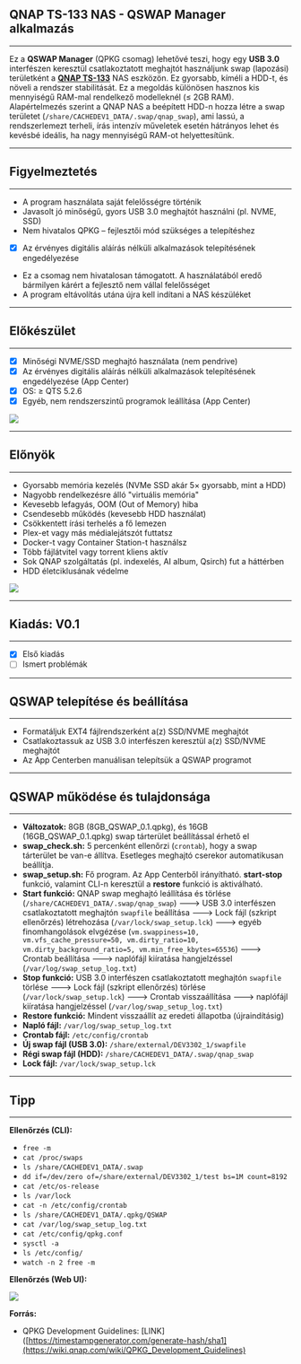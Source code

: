## QNAP TS-133 NAS - QSWAP Manager alkalmazás
---

Ez a **QSWAP Manager** (QPKG csomag) lehetővé teszi, hogy egy **USB 3.0** interfészen keresztül csatlakoztatott meghajtót használjunk swap (lapozási) területként a **[QNAP TS-133](https://www.qnap.com/hu-hu/product/ts-133)** NAS eszközön. Ez gyorsabb, kíméli a HDD-t, és növeli a rendszer stabilitását. Ez a megoldás különösen hasznos kis mennyiségű RAM-mal rendelkező modelleknél (≤ 2GB RAM). Alapértelmezés szerint a QNAP NAS a beépített HDD-n hozza létre a swap területet (`/share/CACHEDEV1_DATA/.swap/qnap_swap`), ami lassú, a rendszerlemezt terheli, írás intenzív műveletek esetén hátrányos lehet és kevésbé ideális, ha nagy mennyiségű RAM-ot helyettesítünk.

---
## Figyelmeztetés
---

- A program használata saját felelősségre történik
- Javasolt jó minőségű, gyors USB 3.0 meghajtót használni (pl. NVME, SSD)
- Nem hivatalos QPKG – fejlesztői mód szükséges a telepítéshez
- [x] Az érvényes digitális aláírás nélküli alkalmazások telepítésének engedélyezése
- Ez a csomag nem hivatalosan támogatott. A használatából eredő bármilyen kárért a fejlesztő nem vállal felelősséget
- A program eltávolítás utána újra kell indítani a NAS készüléket

---
## Előkészület
---

- [x] Minőségi NVME/SSD meghajtó használata (nem pendrive)
- [x] Az érvényes digitális aláírás nélküli alkalmazások telepítésének engedélyezése (App Center)
- [x] OS: ≥ QTS 5.2.6
- [x] Egyéb, nem rendszerszintű programok leállítása (App Center)

![](/img/1.jpg)

---
## Előnyök
---

- Gyorsabb memória kezelés (NVMe SSD akár 5× gyorsabb, mint a HDD)
- Nagyobb rendelkezésre álló "virtuális memória"
- Kevesebb lefagyás, OOM (Out of Memory) hiba
- Csendesebb működés (kevesebb HDD használat)
- Csökkentett írási terhelés a fő lemezen
- Plex-et vagy más médialejátszót futtatsz
- Docker-t vagy Container Station-t használsz
- Több fájlátvitel vagy torrent kliens aktív
- Sok QNAP szolgáltatás (pl. indexelés, AI album, Qsirch) fut a háttérben
- HDD életciklusának védelme

![](/img/2.jpg)

---
## Kiadás: V0.1
---

- [x] Első kiadás
- [ ] Ismert problémák

---
## QSWAP telepítése és beállítása
---

- Formatáljuk EXT4 fájlrendszerként a(z) SSD/NVME meghajtót
- Csatlakoztassuk az USB 3.0 interfészen keresztül a(z) SSD/NVME meghajtót
- Az App Centerben manuálisan telepítsük a QSWAP programot

---
## QSWAP működése és tulajdonsága
---

- **Változatok:** 8GB (8GB_QSWAP_0.1.qpkg), és 16GB (16GB_QSWAP_0.1.qpkg) swap tárterület beállítással érhető el
- **swap_check.sh:** 5 percenként ellenőrzi (`crontab`), hogy a swap tárterület be van-e állítva. Esetleges meghajtó cserekor automatikusan beállítja.
- **swap_setup.sh:** Fő program. Az App Centerből irányítható. **start-stop** funkció, valamint CLI-n keresztül a **restore** funkció is aktiválható.
- **Start funkció:** QNAP swap meghajtó leállítása és törlése (`/share/CACHEDEV1_DATA/.swap/qnap_swap`) ---> USB 3.0 interfészen csatlakoztatott meghajtón `swapfile` beállítása ---> Lock fájl (szkript ellenőrzés) létrehozása (`/var/lock/swap_setup.lck`) ---> egyéb finomhangolások elvgézése (`vm.swappiness=10, vm.vfs_cache_pressure=50, vm.dirty_ratio=10, vm.dirty_background_ratio=5, vm.min_free_kbytes=65536`) ---> Crontab beállítása ---> naplófájl kiíratása hangjelzéssel (`/var/log/swap_setup_log.txt`)
- **Stop funkció:** USB 3.0 interfészen csatlakoztatott meghajtón `swapfile` törlése ---> Lock fájl (szkript ellenőrzés) törlése (`/var/lock/swap_setup.lck`) ---> Crontab visszaállítása ---> naplófájl kiíratása hangjelzéssel (`/var/log/swap_setup_log.txt`)
- **Restore funkció:** Mindent visszaállít az eredeti állapotba (újraindításig)
- **Napló fájl:** `/var/log/swap_setup_log.txt`
- **Crontab fájl:** `/etc/config/crontab`
- **Új swap fájl (USB 3.0):** `/share/external/DEV3302_1/swapfile`
- **Régi swap fájl (HDD):** `/share/CACHEDEV1_DATA/.swap/qnap_swap`
- **Lock fájl:** `/var/lock/swap_setup.lck`

---
## Tipp
---

**Ellenőrzés (CLI):**

- `free -m`
- `cat /proc/swaps`
- `ls /share/CACHEDEV1_DATA/.swap`
- `dd if=/dev/zero of=/share/external/DEV3302_1/test bs=1M count=8192`
- `cat /etc/os-release`
- `ls /var/lock`
- `cat -n /etc/config/crontab`
- `ls /share/CACHEDEV1_DATA/.qpkg/QSWAP `
- `cat /var/log/swap_setup_log.txt `
- `cat /etc/config/qpkg.conf`
- `sysctl -a`
- `ls /etc/config/`
- `watch -n 2 free -m`

**Ellenőrzés (Web UI):**

![](/img/2.jpg)

**Forrás:**

- QPKG Development Guidelines: [LINK]([https://timestampgenerator.com/generate-hash/sha1](https://wiki.qnap.com/wiki/QPKG_Development_Guidelines)
